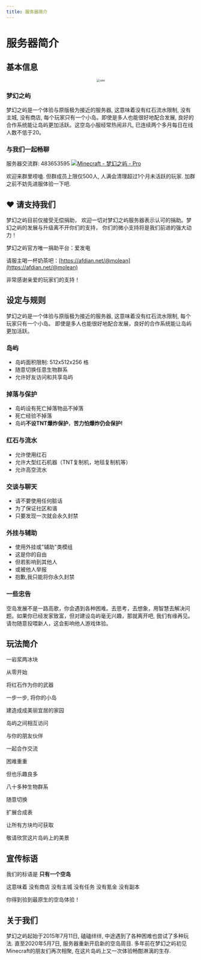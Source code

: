```yaml
---
title: 服务器简介
---
```


# 服务器简介


## 基本信息

<center><img class="img-zoomable" :src="$withBase('/assets/img/island_b.png')" alt="islet" style="zoom:50%;" /></center>


### 梦幻之屿


梦幻之屿是一个体验与原版极为接近的服务器, 这意味着没有红石流水限制, 没有主城, 没有商店, 每个玩家只有一个小岛。即使是多人也能很好地配合发展, 良好的合作系统能让岛屿更加活跃。这空岛小服经常热闹非凡, 已连续两个多月每日在线人数不低于20。



### 与我们一起畅聊

服务器交流群: 483653595 <a target="_blank" href="https://qm.qq.com/cgi-bin/qm/qr?k=5lFa2ORulp-y9jlqY3YniQaMG1xc2f5S&jump_from=webapi"><img border="0" src="//pub.idqqimg.com/wpa/images/group.png" alt="Minecraft - 梦幻之屿 - Pro" title="Minecraft - 梦幻之屿 - Pro"></a>

欢迎来群里唠嗑. 但群成员上限仅500人, 人满会清理超过1个月未活跃的玩家. 加群之前不妨先进服体验一下吧.



## :heart: 请支持我们

梦幻之屿目前仅接受无偿捐助， 欢迎一切对梦幻之屿服务器表示认可的捐助。梦幻之屿的发展与升级离不开你们的支持， 你们的微小支持将是我们前进的强大动力！

梦幻之屿官方唯一捐助平台：爱发电

请服主喝一杯奶茶吧：[https://afdian.net/@molean](https://afdian.net/@molean)

非常感谢亲爱的玩家们的支持！



## 设定与规则

梦幻之屿是一个体验与原版极为接近的服务器, 这意味着没有红石流水限制, 每个玩家只有一个小岛。 即使是多人也能很好地配合发展，良好的合作系统能让岛屿更加活跃。

### 岛屿

- 岛屿面积限制: 512x512x256 格
- 随意切换任意生物群系
- 允许好友访问和共享岛屿

### 掉落与保护

- 岛屿设有死亡掉落物品不掉落
- 死亡经验不掉落
- 岛屿**不设TNT爆炸保护**，**苦力怕爆炸仍会保护!**

### 红石与流水

- 允许使用红石
- 允许大型红石机器（TNT复制机，地毯复制机等）
- 允许高空流水

### 交谈与聊天

- 请不要使用任何脏话
- 为了保证社区和谐
- 只要发现一次就会永久封禁

### 外挂与辅助

- 使用外挂或"辅助"类模组
-  这是你的自由
- 但若影响到其他人
- 或被他人举报
- 抱歉,我只能将你永久封禁

### 一些忠告

空岛发展不是一路高歌，你会遇到各种困难。去思考，去想象，用智慧去解决问题。如果你已经发家致富，但对建设岛屿毫无兴趣，那就离开吧, 我们有缘再见。请勿随意投喂新人，这会影响他人游戏体验。



## 玩法简介

一岩浆两冰块

从零开始

将红石作为你的武器

一步一步, 将你的小岛

建造成成美丽宜居的家园

岛屿之间相互访问

与你的朋友伙伴

一起合作交流

困难重重

但也乐趣良多

八十多种生物群系

随意切换

扩展合成表

让所有方块均可获取

敬请欣赏这片岛屿上的美景



## 宣传标语

我们的标语是
**只有一个空岛**

这意味着
没有商店
没有主城
没有任务
没有氪金
没有副本

你得到验到最原生的空岛体验！



## 关于我们

梦幻之屿起始于2015年7月11日, 磕磕绊绊, 中途遇到了各种困难也尝试了多种玩法. 直至2020年5月7日, 服务器重新开启新的空岛周目. 多年前在梦幻之屿初见Minecraft的朋友们再次相聚, 在这片岛屿上又一次体验畅酣淋漓的生存.

